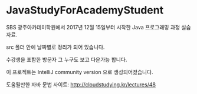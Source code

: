 # JavaStudyForAcademyStudent

SBS 광주아카데미학원에서 2017년 12월 15일부터 시작한 Java 프로그래밍 과정 실습자료.

src 폴더 안에 날짜별로 정리가 되어 있습니다.

수강생을 포함한 방문자 그 누구도 보고 다운가능 합니다.

이 프로젝트는 IntelliJ community version 으로 생성되어졌습니다.


도움될만한 자바 문법 사이트: http://cloudstudying.kr/lectures/48
